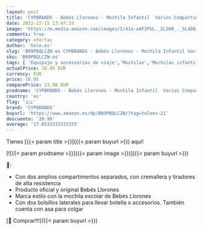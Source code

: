 ```yaml
---
layout: post
title: 'CYPBRANDS - Bebés Llorones - Mochila Infantil  Varios Compartimentos  Tamaño 30 cm  Multicolor  Producto Oficial  CyP Brands '
date: 2022-12-15 13:47:33
image: 'https://m.media-amazon.com/images/I/41x-eAFIPUL._SL500_._SL400_.jpg'
comments: true
category: ofertas
author: 'tole.es'
slug: 'B09PBQLCZW-es CYPBRANDS - Bebés Llorones - Mochila Infantil Varios...'
sku: 'B09PBQLCZW-es'
tags: [ 'Equipaje y accessorios de viaje','Mochilas','Mochilas infantiles','Moda','cypbrands','mochila','🇪🇸', ]
actualPrice: 18.95 EUR
currency: EUR
price: 18.95
comparePrice: 23.98 EUR
prodname: 'CYPBRANDS - Bebés Llorones - Mochila Infantil  Varios Compartimentos  Tamaño 30 cm  Multicolor  Producto Oficial  CyP Brands '
country: 'es'
flag: '🇪🇸'
brand: 'CYPBRANDS'
buyurl: 'https://www.amazon.es/dp/B09PBQLCZW/?tag=tolees-21'
descuento: '20.98'
average: '17.0533333333333'
---
```


Tienes [{{< param title >}}]({{< param buyurl >}}) aqui!

[![{{< param prodname >}}]({{< param image >}})]({{< param buyurl >}})

🔎:

- Con dos amplios compartimentos separados, con cremallera y tiradores de alta resistencia
- Producto oficial y original Bebés Llorones
- Marca estilo con la mochila escolar de Bebés Llorones
- Con dos bolsillos laterales para llevar botella o accesorios. También cuenta con asa para colgar

[🛒 Comprar!!!]({{< param buyurl >}})
